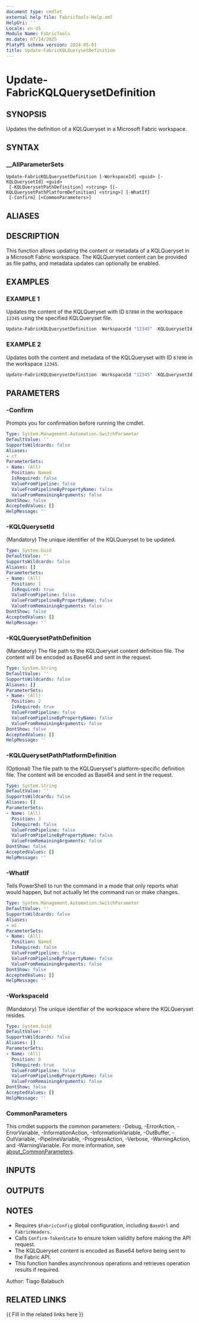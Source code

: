 ```yaml
---
document type: cmdlet
external help file: FabricTools-Help.xml
HelpUri: ''
Locale: en-US
Module Name: FabricTools
ms.date: 07/14/2025
PlatyPS schema version: 2024-05-01
title: Update-FabricKQLQuerysetDefinition
---
```


# Update-FabricKQLQuerysetDefinition

## SYNOPSIS

Updates the definition of a KQLQueryset in a Microsoft Fabric workspace.

## SYNTAX

### __AllParameterSets

```
Update-FabricKQLQuerysetDefinition [-WorkspaceId] <guid> [-KQLQuerysetId] <guid>
 [-KQLQuerysetPathDefinition] <string> [[-KQLQuerysetPathPlatformDefinition] <string>] [-WhatIf]
 [-Confirm] [<CommonParameters>]
```

## ALIASES

## DESCRIPTION

This function allows updating the content or metadata of a KQLQueryset in a Microsoft Fabric workspace.
The KQLQueryset content can be provided as file paths, and metadata updates can optionally be enabled.

## EXAMPLES

### EXAMPLE 1

Updates the content of the KQLQueryset with ID `67890` in the workspace `12345` using the specified KQLQueryset file.

```powershell
Update-FabricKQLQuerysetDefinition -WorkspaceId "12345" -KQLQuerysetId "67890" -KQLQuerysetPathDefinition "C:\KQLQuerysets\KQLQueryset.ipynb"
```

### EXAMPLE 2

Updates both the content and metadata of the KQLQueryset with ID `67890` in the workspace `12345`.

```powershell
Update-FabricKQLQuerysetDefinition -WorkspaceId "12345" -KQLQuerysetId "67890" -KQLQuerysetPathDefinition "C:\KQLQuerysets\KQLQueryset.ipynb"
```

## PARAMETERS

### -Confirm

Prompts you for confirmation before running the cmdlet.

```yaml
Type: System.Management.Automation.SwitchParameter
DefaultValue: ''
SupportsWildcards: false
Aliases:
- cf
ParameterSets:
- Name: (All)
  Position: Named
  IsRequired: false
  ValueFromPipeline: false
  ValueFromPipelineByPropertyName: false
  ValueFromRemainingArguments: false
DontShow: false
AcceptedValues: []
HelpMessage: ''
```

### -KQLQuerysetId

(Mandatory) The unique identifier of the KQLQueryset to be updated.

```yaml
Type: System.Guid
DefaultValue: ''
SupportsWildcards: false
Aliases: []
ParameterSets:
- Name: (All)
  Position: 1
  IsRequired: true
  ValueFromPipeline: false
  ValueFromPipelineByPropertyName: false
  ValueFromRemainingArguments: false
DontShow: false
AcceptedValues: []
HelpMessage: ''
```

### -KQLQuerysetPathDefinition

(Mandatory) The file path to the KQLQueryset content definition file.
The content will be encoded as Base64 and sent in the request.

```yaml
Type: System.String
DefaultValue: ''
SupportsWildcards: false
Aliases: []
ParameterSets:
- Name: (All)
  Position: 2
  IsRequired: true
  ValueFromPipeline: false
  ValueFromPipelineByPropertyName: false
  ValueFromRemainingArguments: false
DontShow: false
AcceptedValues: []
HelpMessage: ''
```

### -KQLQuerysetPathPlatformDefinition

(Optional) The file path to the KQLQueryset's platform-specific definition file.
The content will be encoded as Base64 and sent in the request.

```yaml
Type: System.String
DefaultValue: ''
SupportsWildcards: false
Aliases: []
ParameterSets:
- Name: (All)
  Position: 3
  IsRequired: false
  ValueFromPipeline: false
  ValueFromPipelineByPropertyName: false
  ValueFromRemainingArguments: false
DontShow: false
AcceptedValues: []
HelpMessage: ''
```

### -WhatIf

Tells PowerShell to run the command in a mode that only reports what would happen, but not actually let the command run or make changes.

```yaml
Type: System.Management.Automation.SwitchParameter
DefaultValue: ''
SupportsWildcards: false
Aliases:
- wi
ParameterSets:
- Name: (All)
  Position: Named
  IsRequired: false
  ValueFromPipeline: false
  ValueFromPipelineByPropertyName: false
  ValueFromRemainingArguments: false
DontShow: false
AcceptedValues: []
HelpMessage: ''
```

### -WorkspaceId

(Mandatory) The unique identifier of the workspace where the KQLQueryset resides.

```yaml
Type: System.Guid
DefaultValue: ''
SupportsWildcards: false
Aliases: []
ParameterSets:
- Name: (All)
  Position: 0
  IsRequired: true
  ValueFromPipeline: false
  ValueFromPipelineByPropertyName: false
  ValueFromRemainingArguments: false
DontShow: false
AcceptedValues: []
HelpMessage: ''
```

### CommonParameters

This cmdlet supports the common parameters: -Debug, -ErrorAction, -ErrorVariable,
-InformationAction, -InformationVariable, -OutBuffer, -OutVariable, -PipelineVariable,
-ProgressAction, -Verbose, -WarningAction, and -WarningVariable. For more information, see
[about_CommonParameters](https://go.microsoft.com/fwlink/?LinkID=113216).

## INPUTS

## OUTPUTS

## NOTES

- Requires `$FabricConfig` global configuration, including `BaseUrl` and `FabricHeaders`.
- Calls `Confirm-TokenState` to ensure token validity before making the API request.
- The KQLQueryset content is encoded as Base64 before being sent to the Fabric API.
- This function handles asynchronous operations and retrieves operation results if required.

Author: Tiago Balabuch

## RELATED LINKS

{{ Fill in the related links here }}

